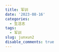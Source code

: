 ```yaml
---
title: 军训
date: '2023-08-16'
categories:
  - 生活志
tags:
  - 军训
slug: junxun2
disable_comments: true
---
```




